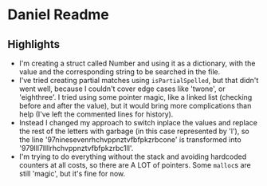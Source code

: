 # Daniel Readme

## Highlights

- I'm creating a struct called Number and using it as a dictionary, with the value and the corresponding string to be searched in the file.
- I've tried creating partial matches using `isPartialSpelled`, but that didn't went well, because I couldn't cover edge cases like 'twone', or 'eighthree'. I tried using some pointer magic, like a linked list (checking before and after the value), but it would bring more complications than help (I've left the commented lines for history).
- Instead I changed my approach to switch inplace the values and replace the rest of the letters with garbage (in this case represented by 'l'), so the line 
'97ninesevenrhchvppnztvfbfpkzrbcone'
 is transformed into 
'979lll7llllrhchvppnztvfbfpkzrbc1ll'. 
- I'm trying to do everything without the stack and avoiding hardcoded counters at all costs, so there are A LOT of pointers. Some `malloc`s are still 'magic', but it's fine for now.
